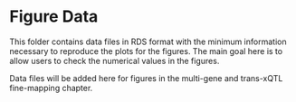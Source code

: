 # Figure Data

This folder contains data files in RDS format with the minimum information necessary to reproduce the plots for the figures. The main goal here is to allow users to check the numerical values in the figures.

Data files will be added here for figures in the multi-gene and trans-xQTL fine-mapping chapter.